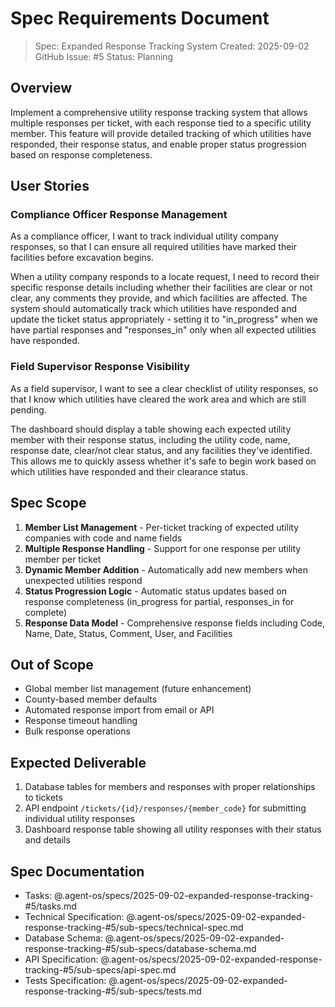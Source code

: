 # Spec Requirements Document

> Spec: Expanded Response Tracking System
> Created: 2025-09-02
> GitHub Issue: #5
> Status: Planning

## Overview

Implement a comprehensive utility response tracking system that allows multiple responses per ticket, with each response tied to a specific utility member. This feature will provide detailed tracking of which utilities have responded, their response status, and enable proper status progression based on response completeness.

## User Stories

### Compliance Officer Response Management

As a compliance officer, I want to track individual utility company responses, so that I can ensure all required utilities have marked their facilities before excavation begins.

When a utility company responds to a locate request, I need to record their specific response details including whether their facilities are clear or not clear, any comments they provide, and which facilities are affected. The system should automatically track which utilities have responded and update the ticket status appropriately - setting it to "in_progress" when we have partial responses and "responses_in" only when all expected utilities have responded.

### Field Supervisor Response Visibility

As a field supervisor, I want to see a clear checklist of utility responses, so that I know which utilities have cleared the work area and which are still pending.

The dashboard should display a table showing each expected utility member with their response status, including the utility code, name, response date, clear/not clear status, and any facilities they've identified. This allows me to quickly assess whether it's safe to begin work based on which utilities have responded and their clearance status.

## Spec Scope

1. **Member List Management** - Per-ticket tracking of expected utility companies with code and name fields
2. **Multiple Response Handling** - Support for one response per utility member per ticket
3. **Dynamic Member Addition** - Automatically add new members when unexpected utilities respond
4. **Status Progression Logic** - Automatic status updates based on response completeness (in_progress for partial, responses_in for complete)
5. **Response Data Model** - Comprehensive response fields including Code, Name, Date, Status, Comment, User, and Facilities

## Out of Scope

- Global member list management (future enhancement)
- County-based member defaults
- Automated response import from email or API
- Response timeout handling
- Bulk response operations

## Expected Deliverable

1. Database tables for members and responses with proper relationships to tickets
2. API endpoint `/tickets/{id}/responses/{member_code}` for submitting individual utility responses
3. Dashboard response table showing all utility responses with their status and details

## Spec Documentation

- Tasks: @.agent-os/specs/2025-09-02-expanded-response-tracking-#5/tasks.md
- Technical Specification: @.agent-os/specs/2025-09-02-expanded-response-tracking-#5/sub-specs/technical-spec.md
- Database Schema: @.agent-os/specs/2025-09-02-expanded-response-tracking-#5/sub-specs/database-schema.md
- API Specification: @.agent-os/specs/2025-09-02-expanded-response-tracking-#5/sub-specs/api-spec.md
- Tests Specification: @.agent-os/specs/2025-09-02-expanded-response-tracking-#5/sub-specs/tests.md
